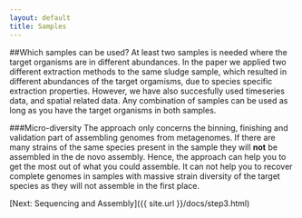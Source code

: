 ```yaml
---
layout: default
title: Samples
---
```

##Which samples can be used?
At least two samples is needed where the target organisms are in different abundances. In the paper we applied two different extraction methods to the same sludge sample, which resulted in different abundances of the target orgamisms, due to species specific extraction properties. However, we have also succesfully used timeseries data, and spatial related data. Any combination of samples can be used as long as you have the target organisms in both samples.

###Micro-diversity
The approach only concerns the binning, finishing and validation part of assembling genomes from metagenomes. If there are many strains of the same species present in the sample they will **not** be assembled in the de novo assembly. Hence, the approach can help you to get the most out of what you could assemble. It can not help you to recover complete genomes in samples with massive strain diversity of the target species as they will not assemble in the first place.

[Next: Sequencing and Assembly]({{ site.url }}/docs/step3.html)



